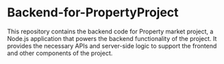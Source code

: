 # Backend-for-PropertyProject
This repository contains the backend code for Property market project, a Node.js application that powers the backend functionality of the project. It provides the necessary APIs and server-side logic to support the frontend and other components of the project.
